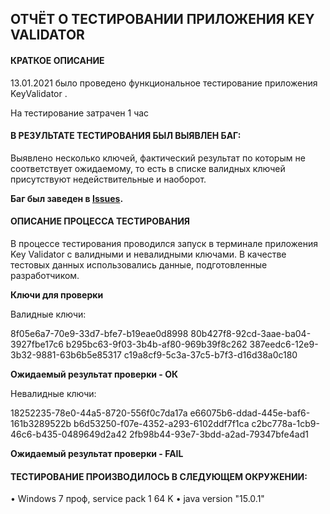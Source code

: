 ОТЧЁТ О ТЕСТИРОВАНИИ ПРИЛОЖЕНИЯ KEY VALIDATOR
-------------------------------------------------
#### КРАТКОЕ ОПИСАНИЕ ####

13.01.2021 было проведено функциональное тестирование приложения KeyValidator .

На тестирование затрачен 1 час

#### В РЕЗУЛЬТАТЕ ТЕСТИРОВАНИЯ БЫЛ ВЫЯВЛЕН БАГ: ####

Выявлено несколько ключей, фактический результат по которым не соответствует ожидаемому,
то есть в списке валидных ключей присутствуют недействительные и наоборот.

**Баг был заведен в [Issues](https://github.com/Irina04041987/java_HW1/issues).**

#### ОПИСАНИЕ ПРОЦЕССА ТЕСТИРОВАНИЯ ####

В процессе тестирования проводился запуск в терминале приложения Key Validator с валидными и невалидными 
ключами. В качестве тестовых данных использовались данные, подготовленные разработчиком.

**Ключи для проверки**

Валидные ключи:

8f05e6a7-70e9-33d7-bfe7-b19eae0d8998
80b427f8-92cd-3aae-ba04-3927fbe17c6
b295bc63-9f03-3b4b-af80-969b39f8c262
387eedc6-12e9-3b32-9881-63b6b5e85317
c19a8cf9-5c3a-37c5-b7f3-d16d38a0c180

**Ожидаемый результат проверки - ОК**

Невалидные ключи:

18252235-78e0-44a5-8720-556f0c7da17a
e66075b6-ddad-445e-baf6-161b3289522b
b6d53250-f07e-4352-a293-6102ddf7f1ca
c2bc778a-1cb9-46c6-b435-0489649d2a42
2fb98b44-93e7-3bdd-a2ad-79347bfe4ad1

**Ожидаемый результат проверки - FAIL**

#### ТЕСТИРОВАНИЕ ПРОИЗВОДИЛОСЬ В СЛЕДУЮЩЕМ ОКРУЖЕНИИ: ####

• Windows 7 проф, service pack 1 64 K
• java version "15.0.1"


